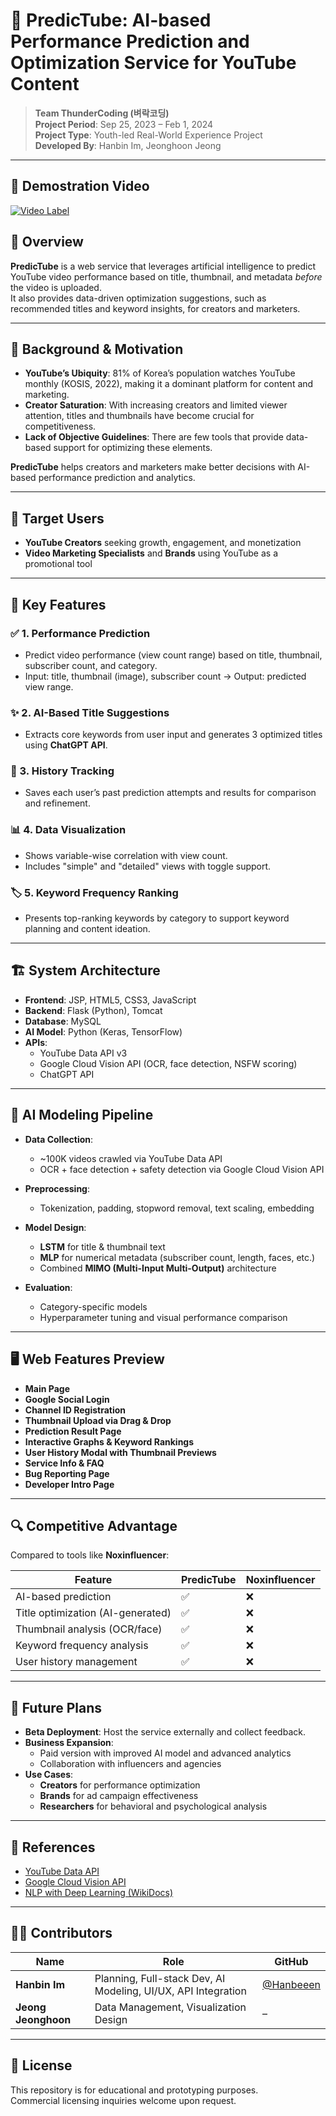 # 🎥 PredicTube: AI-based Performance Prediction and Optimization Service for YouTube Content

> **Team ThunderCoding (벼락코딩)**  
> **Project Period**: Sep 25, 2023 – Feb 1, 2024  
> **Project Type**: Youth-led Real-World Experience Project  
> **Developed By**: Hanbin Im, Jeonghoon Jeong  

---

## 📌 Demostration Video

[![Video Label](http://img.youtube.com/vi/UXic_qg4fbo/0.jpg)](https://youtu.be/UXic_qg4fbo)

## 📌 Overview

**PredicTube** is a web service that leverages artificial intelligence to predict YouTube video performance based on title, thumbnail, and metadata *before* the video is uploaded.  
It also provides data-driven optimization suggestions, such as recommended titles and keyword insights, for creators and marketers.

---

## 🎯 Background & Motivation

- **YouTube’s Ubiquity**: 81% of Korea’s population watches YouTube monthly (KOSIS, 2022), making it a dominant platform for content and marketing.
- **Creator Saturation**: With increasing creators and limited viewer attention, titles and thumbnails have become crucial for competitiveness.
- **Lack of Objective Guidelines**: There are few tools that provide data-based support for optimizing these elements.

**PredicTube** helps creators and marketers make better decisions with AI-based performance prediction and analytics.

---

## 🧠 Target Users

- **YouTube Creators** seeking growth, engagement, and monetization  
- **Video Marketing Specialists** and **Brands** using YouTube as a promotional tool  

---

## 🧪 Key Features

### ✅ 1. Performance Prediction
- Predict video performance (view count range) based on title, thumbnail, subscriber count, and category.
- Input: title, thumbnail (image), subscriber count → Output: predicted view range.

### ✨ 2. AI-Based Title Suggestions
- Extracts core keywords from user input and generates 3 optimized titles using **ChatGPT API**.

### 🧾 3. History Tracking
- Saves each user’s past prediction attempts and results for comparison and refinement.

### 📊 4. Data Visualization
- Shows variable-wise correlation with view count.
- Includes "simple" and "detailed" views with toggle support.

### 🏷️ 5. Keyword Frequency Ranking
- Presents top-ranking keywords by category to support keyword planning and content ideation.

---

## 🏗️ System Architecture

- **Frontend**: JSP, HTML5, CSS3, JavaScript  
- **Backend**: Flask (Python), Tomcat  
- **Database**: MySQL  
- **AI Model**: Python (Keras, TensorFlow)  
- **APIs**:
  - YouTube Data API v3
  - Google Cloud Vision API (OCR, face detection, NSFW scoring)
  - ChatGPT API

---

## 🤖 AI Modeling Pipeline

- **Data Collection**:
  - ~100K videos crawled via YouTube Data API
  - OCR + face detection + safety detection via Google Cloud Vision API

- **Preprocessing**:
  - Tokenization, padding, stopword removal, text scaling, embedding

- **Model Design**:
  - **LSTM** for title & thumbnail text  
  - **MLP** for numerical metadata (subscriber count, length, faces, etc.)  
  - Combined **MIMO (Multi-Input Multi-Output)** architecture

- **Evaluation**:
  - Category-specific models
  - Hyperparameter tuning and visual performance comparison

---

## 🖥️ Web Features Preview

- **Main Page**
- **Google Social Login**
- **Channel ID Registration**
- **Thumbnail Upload via Drag & Drop**
- **Prediction Result Page**
- **Interactive Graphs & Keyword Rankings**
- **User History Modal with Thumbnail Previews**
- **Service Info & FAQ**
- **Bug Reporting Page**
- **Developer Intro Page**

---

## 🔍 Competitive Advantage

Compared to tools like **Noxinfluencer**:

| Feature                            | PredicTube | Noxinfluencer |
|-----------------------------------|------------|---------------|
| AI-based prediction               | ✅         | ❌            |
| Title optimization (AI-generated) | ✅         | ❌            |
| Thumbnail analysis (OCR/face)     | ✅         | ❌            |
| Keyword frequency analysis        | ✅         | ❌            |
| User history management           | ✅         | ❌            |

---

## 🚀 Future Plans

- **Beta Deployment**: Host the service externally and collect feedback.
- **Business Expansion**:
  - Paid version with improved AI model and advanced analytics
  - Collaboration with influencers and agencies
- **Use Cases**:
  - **Creators** for performance optimization  
  - **Brands** for ad campaign effectiveness  
  - **Researchers** for behavioral and psychological analysis

---

## 🔗 References

- [YouTube Data API](https://developers.google.com/youtube/v3/getting-started?hl=ko)  
- [Google Cloud Vision API](https://cloud.google.com/vision/docs/features-list?hl=ko)  
- [NLP with Deep Learning (WikiDocs)](https://wikidocs.net/book/2155)

---

## 👨‍💻 Contributors

| Name         | Role                                                       | GitHub |
|--------------|------------------------------------------------------------|--------|
| **Hanbin Im**     | Planning, Full-stack Dev, AI Modeling, UI/UX, API Integration | [@Hanbeeen](https://github.com/Hanbeeen) |
| **Jeong Jeonghoon** | Data Management, Visualization Design                        | –      |

---

## 📌 License

This repository is for educational and prototyping purposes.  
Commercial licensing inquiries welcome upon request.

